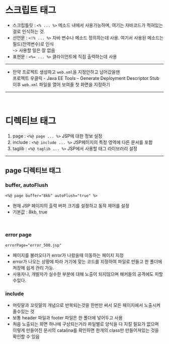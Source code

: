 # 스크립트 태그
- 스크립틀릿 : `<% ... %>` 메소드 내에서 사용가능하며, 여기는 자바코드가 적혀있는걸로 인식하는 것. 
- 선언문 : `<!% ... %>` 자바 변수나 메소드 정의하는데 사용. 여기서 사용된 메소드는 필드(전역변수)로 인식 <br/>-> 사용할 일은 잘 없음
- 표현문 : `<%= ... %>` 클라이언트에 직접 출력하는데 사용

___
- 만약 프로젝트 생성하고 `web.xml`을 지정안하고 넘어갔을땐<br/>
프로젝트 우클릭 - Java EE Tools - Generate Deployment Descriptor Stub
이후 `web.xml` 파일을 열어 보여줄 첫 화면을 지정하기
___
<br/>

# 디렉티브 태그
1. page : `<%@ page ... %>` JSP에 대한 정보 설정
2. include : `<%@ include ... %>` JSP페이지의 특정 영역에 다른 문서를 포함
3. taglib : `<%@ taglib ... %>` JSP에서 사용할 태그 라이브러리 설정
---
## page 디렉티브 태그
### buffer, autoFlush
```
<%@ page buffer="8kb" autoFlush="true" %>
```
- 현재 JSP 페이지의 출력 버퍼 크기를 설정하고 동작 제어를 설정
- 기본값 : 8kb, true
<br/>

### error page
```
errorPage="error_500.jsp"
```
- 페이지를 불러오다가 error가 나왔을때 이동하는 페이지 지정
- error가 나오는 상황에 따라 거기에 맞는 코드를 지정하여 파일로 만들고 한 폴더에 저장해 쉽게 관리 가능.
- 사용자나, 개발자가 실수한 부분에 대해 노출이 되지않으며 해커들의 공격에도 피할수있다.


### include
- 머릿말과 꼬릿말의 개념으로 반복되는것을 한번만 써서 모든 페이지에서 노출시켜줄수있는 것
- 보통 header 파일과 footer 파일은 한 폴더에 넣어두고 사용
- 처음 노출되는 화면 하나에 구상되는거라 파일별로 양식을 다 지킬 필요가 없으며 이렇게 만들어진 문서의 catalina를 확인하면 한개의 class만 만들어져있는 것을 확인할 수 있음
